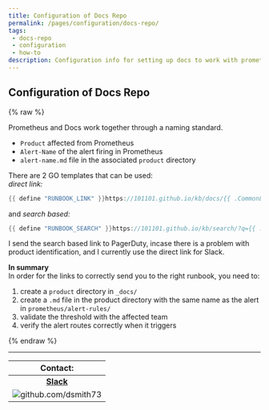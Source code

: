 ```yaml
---
title: Configuration of Docs Repo
permalink: /pages/configuration/docs-repo/
tags: 
 - docs-repo
 - configuration
 - how-to
description: Configuration info for setting up docs to work with prometheus
---
```


## Configuration of Docs Repo  

{% raw %}



Prometheus and Docs work together through a naming standard.  
  * `Product` affected from Prometheus  
  * `Alert-Name` of the alert firing in Prometheus  
  * `alert-name.md` file in the associated `product` directory  

There are 2 GO templates that can be used:  
_direct link:_  
```go
{{ define "RUNBOOK_LINK" }}https://101101.github.io/kb/docs/{{ .CommonLabels.product }}/{{ .CommonLabels.alertname }}{{ end }}
```
and
_search based:_  
```go
{{ define "RUNBOOK_SEARCH" }}https://101101.github.io/kb/search/?q={{ .CommonLabels.alertname }}{{ end }}
```

I send the search based link to PagerDuty, incase there is a problem with product identification, and I currently use the direct link for Slack.  

**In summary**  
In order for the links to correctly send you to the right runbook, you need to:  
 1. create a `product` directory in `_docs/`  
 1. create a `.md` file in the product directory with the same name as the alert in `prometheus/alert-rules/`  
 1. validate the threshold with the affected team  
 1. verify the alert routes correctly when it triggers  


{% endraw %}



 ---
 

| Contact: |
| :---------: |
| **[Slack](https://101101workspace.slack.com/archives/D012ESWSXHQ "dsmith73 on 101101 workspace")** |
| ![github.com/dsmith73](https://avatars1.githubusercontent.com/u/44279121?s=60&u=7a933a33b51505f9d6435eeffae1c8156a47dc77&v=4 "github.com/dsmith73") |

